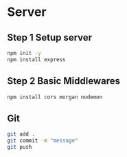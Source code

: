 # Server
## Step 1 Setup server

```bash
npm init -y
npm install express
```
## Step 2 Basic Middlewares
```bash
npm install cors morgan nodemon
``` 


## Git
```bash
git add .
git commit -m "message"
git push
```